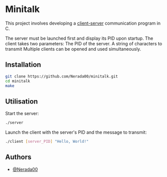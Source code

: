 
# Minitalk

This project involves developing a [client-server](https://fr.wikipedia.org/wiki/Client-serveur) communication program in C.

The server must be launched first and display its PID upon startup.
The client takes two parameters:
The PID of the server.
A string of characters to transmit
Multiple clients can be opened and used simultaneously.

## Installation

```bash
git clone https://github.com/Nerada00/minitalk.git
cd minitalk
make
```

## Utilisation

Start the server:
```bash
./server
```

Launch the client with the server's PID and the message to transmit:
```bash
./client [server_PID] "Hello, World!"
```

## Authors

- [@Nerada00](https://www.github.com/Nerada00)
